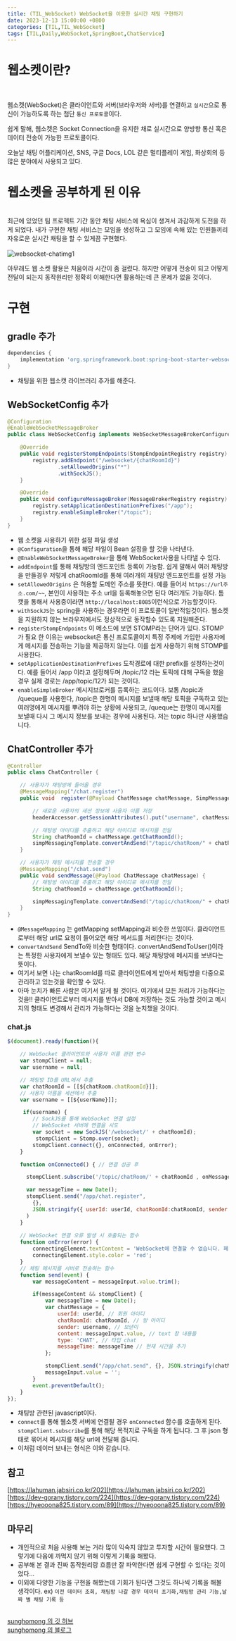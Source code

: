 ```yaml
---
title: (TIL_WebSocket) WebSocket을 이용한 실시간 채팅 구현하기
date: 2023-12-13 15:00:00 +0800
categories: [TIL,TIL_WebSocket]
tags: [TIL,Daily,WebSocket,SpringBoot,ChatService]
---
```


# 웹소켓이란?
<br>

웹소켓(WebSocket)은 클라이언트와 서버(브라우저와 서버)를 연결하고 `실시간`으로 통신이 가능하도록 하는 첨단 `통신 프로토콜`이다.

쉽게 말해, 웹소켓은 Socket Connection을 유지한 채로 실시간으로 양방향 통신 혹은 데이터 전송이 가능한 프로토콜이다.

오늘날 채팅 어플리케이션, SNS, 구글 Docs, LOL 같은 멀티플레이 게임, 화상회의 등 많은 분야에서 사용되고 있다.

# 웹소켓을 공부하게 된 이유

<br>
최근에 있었던 팀 프로젝트 기간 동안 채팅 서비스에 욕심이 생겨서 과감하게 도전을 하게 되었다. 내가 구현한 채팅 서비스는 모임을 생성하고 그 모임에 속해 있는 인원들끼리 자유로운 실시간 채팅을 할 수 있게끔 구현했다.<br><br>

<img src="/assets/img/post_images/TIL/websocket_chatimg1.png" alt="websocket-chatimg1">

<br>

아무래도 웹 소켓 활용은 처음이라 시간이 좀 걸렸다. 하지만 어떻게 전송이 되고 어떻게 전달이 되는지 동작원리만 정확히 이해한다면 활용하는데 큰 문제가 없을 것이다.

# 구현

## gradle 추가

```build.gradle
dependencies {
	implementation 'org.springframework.boot:spring-boot-starter-websocket'
}
```

- 채팅을 위한 웹소캣 라이브러리 추가를 해준다.

## WebSocketConfig 추가

```java
@Configuration
@EnableWebSocketMessageBroker
public class WebSocketConfig implements WebSocketMessageBrokerConfigurer {

    @Override
    public void registerStompEndpoints(StompEndpointRegistry registry) {
        registry.addEndpoint("/websocket/{chatRoomId}")
                .setAllowedOrigins("*")
                .withSockJS();
    }

    @Override
    public void configureMessageBroker(MessageBrokerRegistry registry) {
        registry.setApplicationDestinationPrefixes("/app");
        registry.enableSimpleBroker("/topic");
    }
}
```

- 웹 소켓을 사용하기 위한 설정 파일 생성
- `@Configuration`을 통해 해당 파일이 Bean 설정을 할 것을 나타낸다.
- `@EnableWebSocketMessageBroker`을 통해 WebSocket사용을 나타낼 수 있다.
- `addEndpoint`를 통해 채팅방의 엔드포인트 등록이 가능함.
  쉽게 말해서 여러 채팅방을 만들경우 저렇게 chatRoomId를 통해 여러개의 채팅방 엔드포인트를 설정 가능 
- `setAllowedOrigins` 은 허용할 도메인 주소를 뜻한다.
  예를 들어서 `https://url주소.com/~~`, 본인이 사용하는 주소 url을 등록해놓으면 된다 여러개도 가능하다. 톰캣을 통해서 사용중이라면 `http://localhost:8085`이런식으로 가능할것이다.
- `withSockJS`는 spring을 사용하는 경우라면 이 프로토콜이 일반적일것이다. 웹소켓을 지원하지 않는 브라우저에서도 정상적으로 동작할수 있도록 지원해준다.
- `registerStompEndpoints` 이 메소드에 보면 STOMP라는 단어가 있다. STOMP가 필요 한 이유는 websocket은 통신 프로토콜이지 특정 주제에 가입한 사용자에게 메시지를 전송하는 기능을 제공하지 않는다. 이를 쉽게 사용하기 위해 STOMP를 사용한다.
- `setApplicationDestinationPrefixes`
  도착경로에 대한 prefix를 설정하는것이다. 예를 들어서 /app 이라고 설정해두며 /topic/12 라는 토픽에 대해 구독을 했을 경우 실제 경로는 /app/topic/12가 되는 것이다.
- `enableSimpleBroker`
  메시지브로커를 등록하는 코드이다. 보통 /topic과 /queque를 사용한다, /topic은 한명이 메시지를 보낼때 해당 토픽을 구독하고 있는 여러명에게 메시지를 뿌려야 하는 상황에 사용되고, /queque는 한명이 메시지를 보낼때 다시 그 메시지 정보를 보내는 경우에 사용된다. 저는 topic 하나만 사용했습니다.

## ChatController 추가

```java
@Controller
public class ChatController {

    // 사용자가 채팅방에 들어올 경우
    @MessageMapping("/chat.register")
    public void  register(@Payload ChatMessage chatMessage, SimpMessageHeaderAccessor headerAccessor) {

        // 새로운 사용자의 세션 정보에 사용자 이름 저장
        headerAccessor.getSessionAttributes().put("username", chatMessage.getSender());

        // 채팅방 아이디를 추출하고 해당 아이디로 메시지를 전달
        String chatRoomId = chatMessage.getChatRoomId();
        simpMessagingTemplate.convertAndSend("/topic/chatRoom/" + chatRoomId, chatMessage);
    }

    // 사용자가 채팅 메시지를 전송할 경우
    @MessageMapping("/chat.send")
    public void sendMessage(@Payload ChatMessage chatMessage) {
        // 채팅방 아이디를 추출하고 해당 아이디로 메시지를 전달
        String chatRoomId = chatMessage.getChatRoomId();

        simpMessagingTemplate.convertAndSend("/topic/chatRoom/" + chatRoomId, chatMessage);
    }
}
```

- `@MessageMapping` 는 getMapping setMapping과 비슷한 쓰임이다. 클라이언트로부터 해당 url로 요청이 들어오면 해당 메서드를 처리한다는 것이다.
- `convertAndSend` SendTo와 비슷한 형태이다. convertAndSendToUser()이라는 특정한 사용자에게 보낼수 있는 형태도 있다. 해당 채팅방에 메시지를 보낸다는 뜻이다.
- 여기서 보면 나는 chatRoomId를 따로 클라이언트에게 받아서 채팅방을 다중으로 관리하고 있는것을 확인할 수 있다.
- 아마 눈치가 빠른 사람은 여기서 알게 될 것이다. 여기에서 모든 처리가 가능하다는 것을!! 클라이언트로부터 메시지를 받아서 DB에 저장하는 것도 가능할 것이고 메시지의 형태도 변경해서 관리가 가능하다는 것을 눈치챘을 것이다.

### chat.js
```js
$(document).ready(function(){

    // WebSocket 클라이언트와 사용자 이름 관련 변수
    var stompClient = null;
    var username = null;

    // 채팅방 ID를 URL에서 추출
    var chatRoomId = [[${chatRoom.chatRoomId}]];
    // 사용자 이름을 세션에서 추출
    var username = [[${userName}]];

     if(username) {
        // SockJS를 통해 WebSocket 연결 설정
        // WebSocket 서버에 연결을 시도
        var socket = new SockJS('/websocket/' + chatRoomId);
         stompClient = Stomp.over(socket);
        stompClient.connect({}, onConnected, onError);
    }

    function onConnected() { // 연결 성공 후

      stompClient.subscribe('/topic/chatRoom/' + chatRoomId , onMessageReceived);

      var messageTime = new Date();
      stompClient.send("/app/chat.register",
        {},
        JSON.stringify({ userId: userId, chatRoomId:chatRoomId, sender: username, type: 'JOIN' messageTime: messageTime})
      )
    }
    
    // WebSocket 연결 오류 발생 시 호출되는 함수
    function onError(error) {
        connectingElement.textContent = 'WebSocket에 연결할 수 없습니다. 페이지를 새로 고치거나 관리자에게 문의하십시오.';
        connectingElement.style.color = 'red';
    }
    // 채팅 메시지를 서버로 전송하는 함수
    function send(event) {
        var messageContent = messageInput.value.trim();

        if(messageContent && stompClient) {
            var messageTime = new Date();
            var chatMessage = {
                userId: userId, // 회원 아이디
                chatRoomId: chatRoomId, // 방 아이디
                sender: username, // 보낸이
                content: messageInput.value, // text 창 내용들
                type: 'CHAT', // 타입 chat
                messageTime: messageTime // 현재 시간을 추가
            };

            stompClient.send("/app/chat.send", {}, JSON.stringify(chatMessage));
            messageInput.value = '';
        }
        event.preventDefault();
    }
});
```
- 채팅방 관련된 javascript이다.
- `connect`를 통해 웹소켓 서버에 연결될 경우 `onConnected` 함수를 호출하게 된다. `stompClient.subscribe`를 통해 해당 목적지로 구독을 하게 됩니다. 그 후 json 형태로 묶어서 메시지를 해당 url에 전달해 줍니다.
- 이처럼 데이터 보내는 형식은 이와 같습니다.

## 참고

[https://lahuman.jabsiri.co.kr/202](https://lahuman.jabsiri.co.kr/202) <br>
[https://dev-gorany.tistory.com/224](https://dev-gorany.tistory.com/224) <br>
[https://hyeooona825.tistory.com/89](https://hyeooona825.tistory.com/89) <br>

## 마무리

- 개인적으로 처음 사용해 보는 거라 많이 익숙지 않았고 투자할 시간이 필요했다. 그렇기에 다음에 까먹지 않기 위해 이렇게 기록을 해봤다.
- 공부해 본 결과 진짜 동작원리랑 흐름만 잘 파악한다면 쉽게 구현할 수 있다는 것이었다...
- 이외에 다양한 기능을 구현을 해봤는데 기회가 된다면 그것도 하나씩 기록을 해볼 생각이다. ex) `이전 데이터 조회, 채팅방 나갈 경우 데이터 초기화,채팅방 관리 기능,날짜 별 채팅 기록 등`
<br><br>
  
[sunghomong 의 깃 허브](https://github.com/sunghomong) <br>
[sunghomong 의 블로그](https://sunghomong.github.io/)
